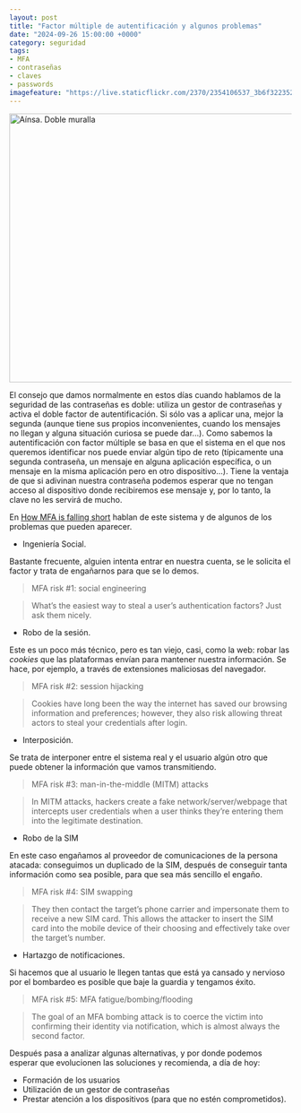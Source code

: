 ```yaml
---
layout: post
title: "Factor múltiple de autentificación y algunos problemas"
date: "2024-09-26 15:00:00 +0000"
category: seguridad
tags:
- MFA
- contraseñas
- claves
- passwords
imagefeature: "https://live.staticflickr.com/2370/2354106537_3b6f322352_z.jpg"
---
```


<a data-flickr-embed="true" href="https://www.flickr.com/photos/fernand0/2354106537/in/photolist-27Dwe-27DCn-27DSt-27E2R-4A2pRK" title="Aínsa. Doble muralla"><img src="https://live.staticflickr.com/2370/2354106537_3b6f322352_z.jpg" width="640" height="480" alt="Aínsa. Doble muralla"/></a><script async src="//embedr.flickr.com/assets/client-code.js" charset="utf-8"></script>

El consejo que damos normalmente en estos días cuando hablamos de la seguridad de las contraseñas es doble: utiliza un gestor de contraseñas y activa el doble factor de autentificación. Si sólo vas a aplicar una, mejor la segunda (aunque tiene sus propios inconvenientes, cuando los mensajes no llegan y alguna situación curiosa se puede dar...).
Como sabemos la autentificación con factor múltiple se basa en que el sistema en el que nos queremos identificar nos puede enviar algún tipo de reto (típicamente una segunda contraseña, un mensaje en alguna aplicación específica, o un mensaje en la misma aplicación pero en otro dispositivo...). Tiene la ventaja de que si adivinan nuestra contraseña podemos esperar que no tengan acceso al dispositivo donde recibiremos ese mensaje y, por lo tanto, la clave no les servirá de mucho.

En [How MFA is falling short](https://blog.1password.com/how-mfa-is-falling-short/) hablan de este sistema y de algunos de los problemas que pueden aparecer.

* Ingeniería Social.

Bastante frecuente, alguien intenta entrar en nuestra cuenta, se le solicita el factor y trata de engañarnos para que se lo demos.

> MFA risk #1: social engineering

> What’s the easiest way to steal a user’s authentication factors? Just ask them nicely.

* Robo de la sesión.

Este es un poco más técnico, pero es tan viejo, casi, como la web: robar las *cookies* que las plataformas envían para mantener nuestra información. Se hace, por ejemplo, a través de extensiones maliciosas del navegador.

> MFA risk #2: session hijacking

> Cookies have long been the way the internet has saved our browsing information and preferences; however, they also risk allowing threat actors to steal your credentials after login.

* Interposición.

Se trata de interponer entre el sistema real y el usuario algún otro que puede obtener la información que vamos transmitiendo.

> MFA risk #3: man-in-the-middle (MITM) attacks

> In MITM attacks, hackers create a fake network/server/webpage that intercepts user credentials when a user thinks they’re entering them into the legitimate destination.

* Robo de la SIM

En este caso engañamos al proveedor de comunicaciones de la persona atacada: conseguimos un duplicado de la SIM, después de conseguir tanta información como sea posible, para que sea más sencillo el engaño.

> MFA risk #4: SIM swapping

> They then contact the target’s phone carrier and impersonate them to receive a new SIM card. This allows the attacker to insert the SIM card into the mobile device of their choosing and effectively take over the target’s number.

* Hartazgo de notificaciones.

Si hacemos que al usuario le llegen tantas que está ya cansado y nervioso por el bombardeo es posible que baje la guardia y tengamos éxito.

> MFA risk #5: MFA fatigue/bombing/flooding

> The goal of an MFA bombing attack is to coerce the victim into confirming their identity via notification, which is almost always the second factor.

Después pasa a analizar algunas alternativas, y por donde podemos esperar que evolucionen las soluciones y recomienda, a día de hoy:

* Formación de los usuarios
* Utilización de un gestor de contraseñas
* Prestar atención a los dispositivos (para que no estén comprometidos).


